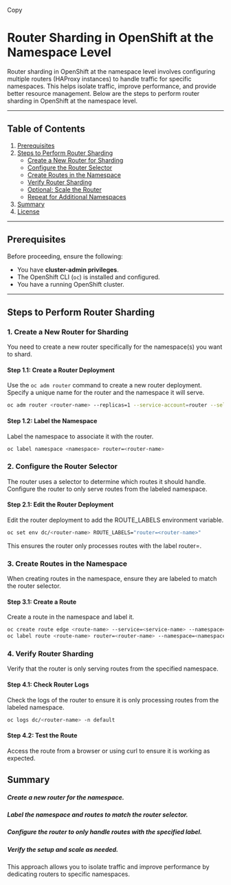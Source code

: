 
Copy
# Router Sharding in OpenShift at the Namespace Level

Router sharding in OpenShift at the namespace level involves configuring multiple routers (HAProxy instances) to handle traffic for specific namespaces. This helps isolate traffic, improve performance, and provide better resource management. Below are the steps to perform router sharding in OpenShift at the namespace level.

---

## Table of Contents

1. [Prerequisites](#prerequisites)
2. [Steps to Perform Router Sharding](#steps-to-perform-router-sharding)
   - [Create a New Router for Sharding](#1-create-a-new-router-for-sharding)
   - [Configure the Router Selector](#2-configure-the-router-selector)
   - [Create Routes in the Namespace](#3-create-routes-in-the-namespace)
   - [Verify Router Sharding](#4-verify-router-sharding)
   - [Optional: Scale the Router](#5-optional-scale-the-router)
   - [Repeat for Additional Namespaces](#6-repeat-for-additional-namespaces)
3. [Summary](#summary)
4. [License](#license)

---

## Prerequisites

Before proceeding, ensure the following:

- You have **cluster-admin privileges**.
- The OpenShift CLI (`oc`) is installed and configured.
- You have a running OpenShift cluster.

---

## Steps to Perform Router Sharding

### 1. Create a New Router for Sharding

You need to create a new router specifically for the namespace(s) you want to shard.

#### Step 1.1: Create a Router Deployment

Use the `oc adm router` command to create a new router deployment. Specify a unique name for the router and the namespace it will serve.

```bash
oc adm router <router-name> --replicas=1 --service-account=router --selector="router=<router-name>" --namespace=<namespace>
```

#### Step 1.2:  Label the Namespace

Label the namespace to associate it with the router.

```bash
oc label namespace <namespace> router=<router-name>
```

### 2. Configure the Router Selector

The router uses a selector to determine which routes it should handle. Configure the router to only serve routes from the labeled namespace.

#### Step 2.1: Edit the Router Deployment

Edit the router deployment to add the ROUTE_LABELS environment variable.

```bash
oc set env dc/<router-name> ROUTE_LABELS="router=<router-name>"
```

This ensures the router only processes routes with the label router=<router-name>.


### 3. Create Routes in the Namespace

When creating routes in the namespace, ensure they are labeled to match the router selector.

#### Step 3.1: Create a Route

Create a route in the namespace and label it.

```bash
oc create route edge <route-name> --service=<service-name> --namespace=<namespace>
oc label route <route-name> router=<router-name> --namespace=<namespace>
```

### 4. Verify Router Sharding

Verify that the router is only serving routes from the specified namespace.

#### Step 4.1: Check Router Logs

Check the logs of the router to ensure it is only processing routes from the labeled namespace.


```bash
oc logs dc/<router-name> -n default
```

#### Step 4.2: Test the Route

Access the route from a browser or using curl to ensure it is working as expected.


## Summary

##### Create a new router for the namespace.

##### Label the namespace and routes to match the router selector.

##### Configure the router to only handle routes with the specified label.

##### Verify the setup and scale as needed.

This approach allows you to isolate traffic and improve performance by dedicating routers to specific namespaces.






















